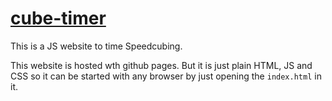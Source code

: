 # [cube-timer](https://lucaschwan.github.io/cube-timer/)
This is a JS website to time Speedcubing.

This website is hosted wth github pages. But it is just plain HTML, JS and CSS so it can be started with any browser by just opening the `index.html` in it.
